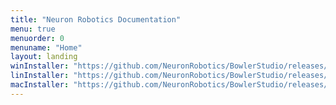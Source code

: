 ```yaml
---
title: "Neuron Robotics Documentation"
menu: true
menuorder: 0
menuname: "Home"
layout: landing
winInstaller: "https://github.com/NeuronRobotics/BowlerStudio/releases/download/0.2.18/Windows-BowlerStudio-0.2.18.exe"
linInstaller: "https://github.com/NeuronRobotics/BowlerStudio/releases/download/0.2.18/Ubuntu-BowlerStudio-0.2.18.deb"
macInstaller: "https://github.com/NeuronRobotics/BowlerStudio/releases/download/0.2.18/MacOSX-BowlerStudio-0.2.18.zip"
---
```



